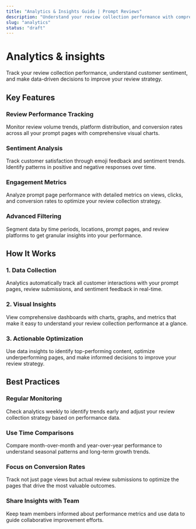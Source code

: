 ```yaml
---
title: "Analytics & Insights Guide | Prompt Reviews"
description: "Understand your review collection performance with comprehensive analytics, metrics tracking, and actionable insights in Prompt Reviews."
slug: "analytics"
status: "draft"
---
```


# Analytics & insights

Track your review collection performance, understand customer sentiment, and make data-driven decisions to improve your review strategy.

## Key Features

### Review Performance Tracking

Monitor review volume trends, platform distribution, and conversion rates across all your prompt pages with comprehensive visual charts.

### Sentiment Analysis

Track customer satisfaction through emoji feedback and sentiment trends. Identify patterns in positive and negative responses over time.

### Engagement Metrics

Analyze prompt page performance with detailed metrics on views, clicks, and conversion rates to optimize your review collection strategy.

### Advanced Filtering

Segment data by time periods, locations, prompt pages, and review platforms to get granular insights into your performance.

## How It Works

### 1. Data Collection

Analytics automatically track all customer interactions with your prompt pages, review submissions, and sentiment feedback in real-time.

### 2. Visual Insights

View comprehensive dashboards with charts, graphs, and metrics that make it easy to understand your review collection performance at a glance.

### 3. Actionable Optimization

Use data insights to identify top-performing content, optimize underperforming pages, and make informed decisions to improve your review strategy.

## Best Practices

### Regular Monitoring

Check analytics weekly to identify trends early and adjust your review collection strategy based on performance data.

### Use Time Comparisons

Compare month-over-month and year-over-year performance to understand seasonal patterns and long-term growth trends.

### Focus on Conversion Rates

Track not just page views but actual review submissions to optimize the pages that drive the most valuable outcomes.

### Share Insights with Team

Keep team members informed about performance metrics and use data to guide collaborative improvement efforts.

